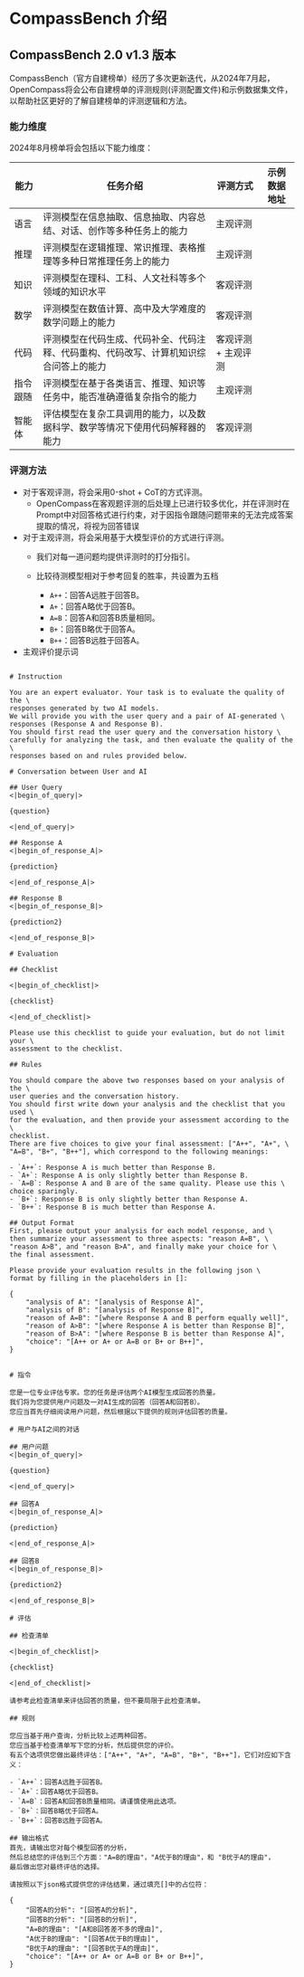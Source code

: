 # CompassBench 介绍

## CompassBench 2.0 v1.3 版本

CompassBench（官方自建榜单）经历了多次更新迭代，从2024年7月起，OpenCompass将会公布自建榜单的评测规则(评测配置文件)和示例数据集文件，以帮助社区更好的了解自建榜单的评测逻辑和方法。

### 能力维度

2024年8月榜单将会包括以下能力维度：

| 能力     | 任务介绍                                                                               | 评测方式            | 示例数据地址 |
| -------- | -------------------------------------------------------------------------------------- | ------------------- | ------------ |
| 语言     | 评测模型在信息抽取、信息抽取、内容总结、对话、创作等多种任务上的能力                   | 主观评测            |              |
| 推理     | 评测模型在逻辑推理、常识推理、表格推理等多种日常推理任务上的能力                       | 主观评测            |              |
| 知识     | 评测模型在理科、工科、人文社科等多个领域的知识水平                                     | 客观评测            |              |
| 数学     | 评测模型在数值计算、高中及大学难度的数学问题上的能力                                   | 客观评测            |              |
| 代码     | 评测模型在代码生成、代码补全、代码注释、代码重构、代码改写、计算机知识综合问答上的能力 | 客观评测 + 主观评测 |              |
| 指令跟随 | 评测模型在基于各类语言、推理、知识等任务中，能否准确遵循复杂指令的能力                 | 主观评测            |              |
| 智能体   | 评估模型在复杂工具调用的能力，以及数据科学、数学等情况下使用代码解释器的能力           | 客观评测            |              |

### 评测方法

- 对于客观评测，将会采用0-shot + CoT的方式评测。
  - OpenCompass在客观题评测的后处理上已进行较多优化，并在评测时在Prompt中对回答格式进行约束，对于因指令跟随问题带来的无法完成答案提取的情况，将视为回答错误
- 对于主观评测，将会采用基于大模型评价的方式进行评测。
  - 我们对每一道问题均提供评测时的打分指引。

  - 比较待测模型相对于参考回复的胜率，共设置为五档

    - `A++`：回答A远胜于回答B。
    - `A+`：回答A略优于回答B。
    - `A=B`：回答A和回答B质量相同。
    - `B+`：回答B略优于回答A。
    - `B++`：回答B远胜于回答A。
- 主观评价提示词

```

# Instruction

You are an expert evaluator. Your task is to evaluate the quality of the \
responses generated by two AI models.
We will provide you with the user query and a pair of AI-generated \
responses (Response A and Response B).
You should first read the user query and the conversation history \
carefully for analyzing the task, and then evaluate the quality of the \
responses based on and rules provided below.

# Conversation between User and AI

## User Query
<|begin_of_query|>

{question}

<|end_of_query|>

## Response A
<|begin_of_response_A|>

{prediction}

<|end_of_response_A|>

## Response B
<|begin_of_response_B|>

{prediction2}

<|end_of_response_B|>

# Evaluation

## Checklist

<|begin_of_checklist|>

{checklist}

<|end_of_checklist|>

Please use this checklist to guide your evaluation, but do not limit your \
assessment to the checklist.

## Rules

You should compare the above two responses based on your analysis of the \
user queries and the conversation history.
You should first write down your analysis and the checklist that you used \
for the evaluation, and then provide your assessment according to the \
checklist.
There are five choices to give your final assessment: ["A++", "A+", \
"A=B", "B+", "B++"], which correspond to the following meanings:

- `A++`: Response A is much better than Response B.
- `A+`: Response A is only slightly better than Response B.
- `A=B`: Response A and B are of the same quality. Please use this \
choice sparingly.
- `B+`: Response B is only slightly better than Response A.
- `B++`: Response B is much better than Response A.

## Output Format
First, please output your analysis for each model response, and \
then summarize your assessment to three aspects: "reason A=B", \
"reason A>B", and "reason B>A", and finally make your choice for \
the final assessment.

Please provide your evaluation results in the following json \
format by filling in the placeholders in []:

{
    "analysis of A": "[analysis of Response A]",
    "analysis of B": "[analysis of Response B]",
    "reason of A=B": "[where Response A and B perform equally well]",
    "reason of A>B": "[where Response A is better than Response B]",
    "reason of B>A": "[where Response B is better than Response A]",
    "choice": "[A++ or A+ or A=B or B+ or B++]",
}


# 指令

您是一位专业评估专家。您的任务是评估两个AI模型生成回答的质量。
我们将为您提供用户问题及一对AI生成的回答（回答A和回答B）。
您应当首先仔细阅读用户问题，然后根据以下提供的规则评估回答的质量。

# 用户与AI之间的对话

## 用户问题
<|begin_of_query|>

{question}

<|end_of_query|>

## 回答A
<|begin_of_response_A|>

{prediction}

<|end_of_response_A|>

## 回答B
<|begin_of_response_B|>

{prediction2}

<|end_of_response_B|>

# 评估

## 检查清单

<|begin_of_checklist|>

{checklist}

<|end_of_checklist|>

请参考此检查清单来评估回答的质量，但不要局限于此检查清单。

## 规则

您应当基于用户查询，分析比较上述两种回答。
您应当基于检查清单写下您的分析，然后提供您的评价。
有五个选项供您做出最终评估：["A++", "A+", "A=B", "B+", "B++"]，它们对应如下含义：

- `A++`：回答A远胜于回答B。
- `A+`：回答A略优于回答B。
- `A=B`：回答A和回答B质量相同。请谨慎使用此选项。
- `B+`：回答B略优于回答A。
- `B++`：回答B远胜于回答A。

## 输出格式
首先，请输出您对每个模型回答的分析，
然后总结您的评估到三个方面："A=B的理由"，"A优于B的理由"，和 "B优于A的理由"，
最后做出您对最终评估的选择。

请按照以下json格式提供您的评估结果，通过填充[]中的占位符：

{
    "回答A的分析": "[回答A的分析]",
    "回答B的分析": "[回答B的分析]",
    "A=B的理由": "[A和B回答差不多的理由]",
    "A优于B的理由": "[回答A优于B的理由]",
    "B优于A的理由": "[回答B优于A的理由]",
    "choice": "[A++ or A+ or A=B or B+ or B++]",
}


```
